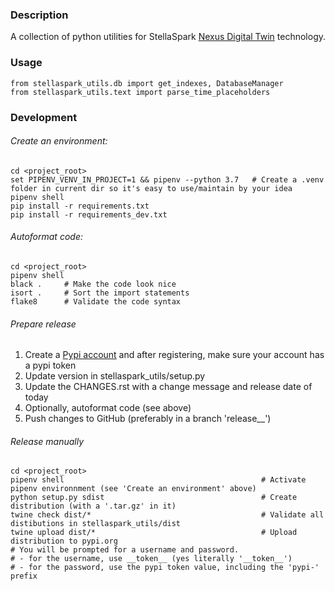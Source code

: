 [Nexus Digital Twin]:https://www.stellaspark.com/ 
[Pypi account]:https://pypi.org/account/register/


### Description
A collection of python utilities for StellaSpark [Nexus Digital Twin] technology.


### Usage
```
from stellaspark_utils.db import get_indexes, DatabaseManager
from stellaspark_utils.text import parse_time_placeholders
```

### Development

###### Create an environment:
```
cd <project_root>
set PIPENV_VENV_IN_PROJECT=1 && pipenv --python 3.7   # Create a .venv folder in current dir so it's easy to use/maintain by your idea
pipenv shell
pip install -r requirements.txt 
pip install -r requirements_dev.txt
```

###### Autoformat code:
```
cd <project_root>
pipenv shell
black .     # Make the code look nice
isort .     # Sort the import statements
flake8      # Validate the code syntax
```

###### Prepare release
1. Create a [Pypi account] and after registering, make sure your account has a pypi token
2. Update version in stellaspark_utils/setup.py
3. Update the CHANGES.rst with a change message and release date of today
4. Optionally, autoformat code (see above)
5. Push changes to GitHub (preferably in a branch 'release_<x>_<y>')

###### Release manually
```
cd <project_root>
pipenv shell                                            # Activate pipenv environnment (see 'Create an environment' above)
python setup.py sdist                                   # Create distribution (with a '.tar.gz' in it)
twine check dist/*                                      # Validate all distibutions in stellaspark_utils/dist
twine upload dist/*                                     # Upload distribution to pypi.org
# You will be prompted for a username and password. 
# - for the username, use __token__ (yes literally '__token__')
# - for the password, use the pypi token value, including the 'pypi-' prefix
```
